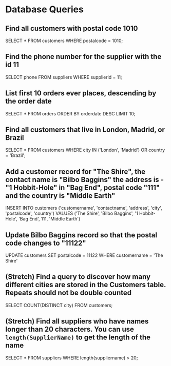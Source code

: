 # Database Queries

## Find all customers with postal code 1010

SELECT *
FROM customers
WHERE postalcode = 1010;

## Find the phone number for the supplier with the id 11

SELECT phone
FROM suppliers
WHERE supplierid = 11;

## List first 10 orders ever places, descending by the order date

SELECT *
FROM orders
ORDER BY orderdate DESC
LIMIT 10;

## Find all customers that live in London, Madrid, or Brazil

SELECT *
FROM customers
WHERE city IN ('London', 'Madrid')
OR country = 'Brazil';

## Add a customer record for "The Shire", the contact name is "Bilbo Baggins" the address is -"1 Hobbit-Hole" in "Bag End", postal code "111" and the country is "Middle Earth"

INSERT INTO customers ('customername', 'contactname', 'address', 'city', 'postalcode', 'country')
VALUES ('The Shire', 'Bilbo Baggins', '1 Hobbit-Hole', 'Bag End', 111, 'Middle Earth')

## Update Bilbo Baggins record so that the postal code changes to "11122"

UPDATE customers
SET postalcode = 11122
WHERE customername = 'The Shire'

## (Stretch) Find a query to discover how many different cities are stored in the Customers table. Repeats should not be double counted

SELECT COUNT(DISTINCT city)
FROM customers;

## (Stretch) Find all suppliers who have names longer than 20 characters. You can use `length(SupplierName)` to get the length of the name

SELECT *
FROM suppliers
WHERE length(suppliername) > 20;